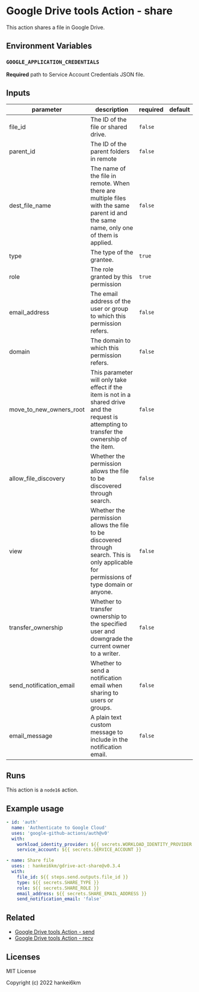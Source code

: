 # Google Drive tools Action - share

This action shares a file in Google Drive.

## Environment Variables

### `GOOGLE_APPLICATION_CREDENTIALS`

**Required** path to Service Account Credentials JSON file.



## Inputs

| parameter | description | required | default |
| - | - | - | - |
| file_id | The ID of the file or shared drive. | `false` |  |
| parent_id | The ID of the parent folders in remote | `false` |  |
| dest_file_name | The name of the file in remote. When there are multiple files with the same parent id and the same name, only one of them is applied. | `false` |  |
| type | The type of the grantee. | `true` |  |
| role | The role granted by this permission | `true` |  |
| email_address | The email address of the user or group to which this permission refers. | `false` |  |
| domain | The domain to which this permission refers.	 | `false` |  |
| move_to_new_owners_root | This parameter will only take effect if the item is not in a shared drive and the request is attempting to transfer the ownership of the item. | `false` |  |
| allow_file_discovery | Whether the permission allows the file to be discovered through search. | `false` |  |
| view | Whether the permission allows the file to be discovered through search. This is only applicable for permissions of type domain or anyone. | `false` |  |
| transfer_ownership | Whether to transfer ownership to the specified user and downgrade the current owner to a writer. | `false` |  |
| send_notification_email | Whether to send a notification email when sharing to users or groups. | `false` |  |
| email_message | A plain text custom message to include in the notification email. | `false` |  |


## Runs

This action is a `node16` action.



## Example usage

```yaml
- id: 'auth'
  name: 'Authenticate to Google Cloud'
  uses: 'google-github-actions/auth@v0'
  with:
    workload_identity_provider: ${{ secrets.WORKLOAD_IDENTITY_PROVIDER }}
    service_account: ${{ secrets.SERVICE_ACCOUNT }}

- name: Share file
  uses: : hankei6km/gdrive-act-share@v0.3.4
  with:
    file_id: ${{ steps.send.outputs.file_id }}
    type: ${{ secrets.SHARE_TYPE }}
    role: ${{ secrets.SHARE_ROLE }}
    email_address: ${{ secrets.SHARE_EMAIL_ADDRESS }}
    send_notification_email: 'false'
```

## Related

- [Google Drive tools Action - send](https://github.com/hankei6km/gdrive-act-send)
- [Google Drive tools Action - recv](https://github.com/hankei6km/gdrive-act-recv)

## Licenses

MIT License

Copyright (c) 2022 hankei6km
